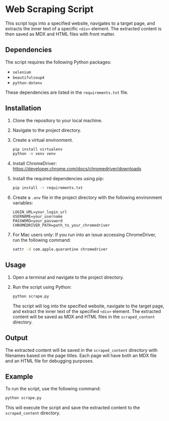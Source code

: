 # Web Scraping Script

This script logs into a specified website, navigates to a target page, and extracts the inner text of a specific `<div>` element. The extracted content is then saved as MDX and HTML files with front matter.

## Dependencies

The script requires the following Python packages:

- `selenium`
- `beautifulsoup4`
- `python-dotenv`

These dependencies are listed in the `requirements.txt` file.

## Installation

1. Clone the repository to your local machine.
2. Navigate to the project directory.
3. Create a virtual environment.

    ```bash
    pip install virtualenv
    python -m venv venv
    ```

4. Install ChromeDriver:
    https://developer.chrome.com/docs/chromedriver/downloads

5. Install the required dependencies using pip:

    ```bash
    pip install -r requirements.txt
    ```

6. Create a `.env` file in the project directory with the following environment variables:

    ```env
    LOGIN_URL=your_login_url
    USERNAME=your_username
    PASSWORD=your_password
    CHROMEDRIVER_PATH=path_to_your_chromedriver
    ```

7. For Mac users only:
    If you run into an issue accessing ChromeDriver, run the following command:

    ```bash
    xattr -d com.apple.quarantine chromedriver
    ```

## Usage

1. Open a terminal and navigate to the project directory.
2. Run the script using Python:

    ```bash
    python scrape.py
    ```

    The script will log into the specified website, navigate to the target page, and extract the inner text of the specified `<div>` element. The extracted content will be saved as MDX and HTML files in the `scraped_content` directory.

## Output

The extracted content will be saved in the `scraped_content` directory with filenames based on the page titles. Each page will have both an MDX file and an HTML file for debugging purposes.

## Example

To run the script, use the following command:

```bash
python scrape.py
```

This will execute the script and save the extracted content to the `scraped_content` directory.